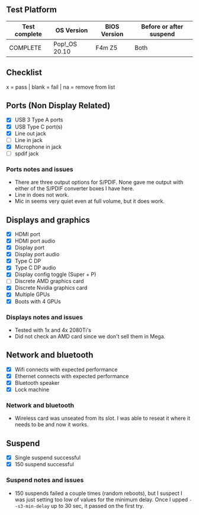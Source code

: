 ## Test Platform

| Test complete | OS Version     | BIOS Version | Before or after suspend |
| ------------- | -------------- | ------------ | ----------------------- |
|   COMPLETE    | Pop!\_OS 20.10 | F4m Z5       | Both                    |

## Checklist
x = pass | blank = fail | na = remove from list

## Ports (Non Display Related)

- [x] USB 3 Type A ports
- [x] USB Type C port(s)
- [x] Line out jack
- [ ] Line in jack
- [x] Microphone in jack
- [ ] spdif jack

### Ports notes and issues

- There are three output options for S/PDIF. None gave me output with either of the S/PDIF converter boxes I have here.
- Line in does not work.
- Mic in seems very quiet even at full volume, but it does work.

## Displays and graphics

- [x] HDMI port
- [x] HDMI port audio
- [x] Display port
- [x] Display port audio
- [x] Type C DP
- [x] Type C DP audio
- [x] Display config toggle (Super + P)
- [ ] Discrete AMD graphics card
- [x] Discrete Nvidia graphics card
- [x] Multiple GPUs
- [x] Boots with 4 GPUs

### Displays notes and issues

- Tested with 1x and 4x 2080Ti's
- Did not check an AMD card since we don't sell them in Mega. 

## Network and bluetooth

- [x] Wifi connects with expected performance
- [x] Ethernet connects with expected performance
- [x] Bluetooth speaker
- [x] Lock machine

### Network and bluetooth

- Wireless card was unseated from its slot. I was able to reseat it where it needs to be and now it works.

## Suspend

- [x] Single suspend successful
- [x] 150 suspend successful

### Suspend notes and issues

- 150 suspends failed a couple times (random reboots), but I suspect I was just setting too low of values for the minimum delay. Once I upped `--s3-min-delay` up to 30 sec, it passed on the first try.

